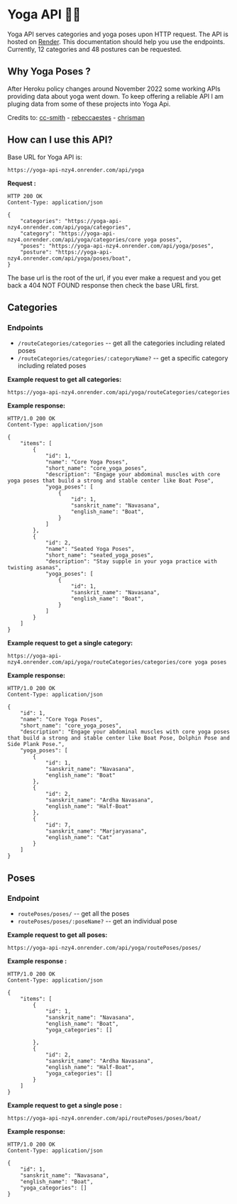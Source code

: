 # Yoga API 🧘‍♀️

Yoga API serves categories and yoga poses upon HTTP request. The API is hosted on [Render](https://render.com/). This documentation should help you use the endpoints. Currently, 12 categories and 48 postures can be requested. 

## Why Yoga Poses ?

After Heroku policy changes around November 2022 some working APIs providing data about yoga went down. To keep offering a reliable API I am pluging data from some of these projects into Yoga Api.

Credits to: [cc-smith](https://github.com/cc-smith/yoga-poses) - [rebeccaestes](https://github.com/rebeccaestes/yoga_api) - [chrisman](https://github.com/Stuwert/yoga-builder)


## How can I use this API?

Base URL for Yoga API is:

```
https://yoga-api-nzy4.onrender.com/api/yoga
```
**Request :**
```
HTTP 200 OK
Content-Type: application/json

{
    "categories": "https://yoga-api-nzy4.onrender.com/api/yoga/categories",
    "category": "https://yoga-api-nzy4.onrender.com/api/yoga/categories/core yoga poses",  
    "poses": "https://yoga-api-nzy4.onrender.com/api/yoga/poses", 
    "posture": "https://yoga-api-nzy4.onrender.com/api/yoga/poses/boat", 
}
```
The base url is the root of the url, if you ever make a request and you get back a 404 NOT FOUND response then check the base URL first.


## Categories

### **Endpoints**
- ```/routeCategories/categories``` -- get all the categories including related poses
- ```/routeCategories/categories/:categoryName?``` -- get a specific category including related poses

**Example request to get all categories:**
```
https://yoga-api-nzy4.onrender.com/api/yoga/routeCategories/categories
```
**Example response:**
```
HTTP/1.0 200 OK
Content-Type: application/json

{
    "items": [
        {
            "id": 1,
            "name": "Core Yoga Poses",
            "short_name": "core_yoga_poses",
            "description": "Engage your abdominal muscles with core yoga poses that build a strong and stable center like Boat Pose",
            "yoga_poses": [
                {
                    "id": 1,
                    "sanskrit_name": "Navasana",
                    "english_name": "Boat",
                }
            ]
        },
        {
            "id": 2,
            "name": "Seated Yoga Poses",
            "short_name": "seated_yoga_poses",
            "description": "Stay supple in your yoga practice with twisting asanas",
            "yoga_poses": [
                {
                    "id": 1,
                    "sanskrit_name": "Navasana",
                    "english_name": "Boat",
                }
            ]
        }
    ]
}

```
**Example request to get a single category:**
```
https://yoga-api-nzy4.onrender.com/api/yoga/routeCategories/categories/core yoga poses
```
**Example response:**
```
HTTP/1.0 200 OK
Content-Type: application/json

{
    "id": 1,
    "name": "Core Yoga Poses",
    "short_name": "core_yoga_poses",
    "description": "Engage your abdominal muscles with core yoga poses that build a strong and stable center like Boat Pose, Dolphin Pose and Side Plank Pose.",
    "yoga_poses": [
        {
            "id": 1,
            "sanskrit_name": "Navasana",
            "english_name": "Boat"
        },
        {
            "id": 2,
            "sanskrit_name": "Ardha Navasana",
            "english_name": "Half-Boat"
        },
        {
            "id": 7,
            "sanskrit_name": "Marjaryasana",
            "english_name": "Cat"
        }
    ]
}
```

## Poses

### **Endpoint**
- ```routePoses/poses/``` -- get all the poses 
- ```routePoses/poses/:poseName?``` -- get an individual pose

**Example request to get all poses:**
```
https://yoga-api-nzy4.onrender.com/api/yoga/routePoses/poses/
```
**Example response :**
```
HTTP/1.0 200 OK
Content-Type: application/json

{
    "items": [
        {
            "id": 1,
            "sanskrit_name": "Navasana",
            "english_name": "Boat",
            "yoga_categories": []

        },
        {
            "id": 2,
            "sanskrit_name": "Ardha Navasana",
            "english_name": "Half-Boat",
            "yoga_categories": []
        }
    ]
}
```
**Example request to get a single pose :**
```
https://yoga-api-nzy4.onrender.com/api/routePoses/poses/boat/
```
**Example response:**
```
HTTP/1.0 200 OK
Content-Type: application/json

{
    "id": 1,
    "sanskrit_name": "Navasana",
    "english_name": "Boat",
    "yoga_categories": []
}
